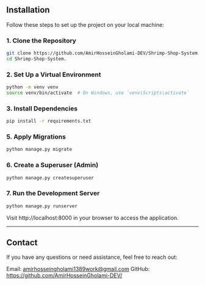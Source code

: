 ## Installation

Follow these steps to set up the project on your local machine:

### 1. Clone the Repository
```bash
git clone https://github.com/AmirHosseinGholami-DEV/Shrimp-Shop-System.git
cd Shrimp-Shop-System.
```
### 2. Set Up a Virtual Environment
```bash
python -m venv venv
source venv/bin/activate  # On Windows, use `venv\Scripts\activate`
```
### 3. Install Dependencies
```bash
pip install -r requirements.txt
```

### 5. Apply Migrations
```bash
python manage.py migrate
```
### 6. Create a Superuser (Admin)
```bash
python manage.py createsuperuser
```
### 7. Run the Development Server
```bash
python manage.py runserver
```
Visit http://localhost:8000 in your browser to access the application.

---

## Contact

If you have any questions or need assistance, feel free to reach out:

Email: amirhosseingholami1389work@gmail.com
GitHub: https://github.com/AmirHosseinGholami-DEV/
